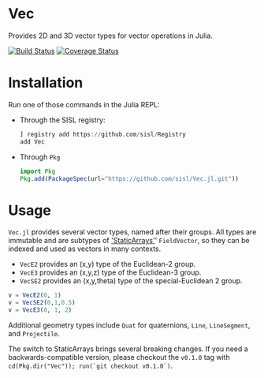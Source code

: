 # Vec

Provides 2D and 3D vector types for vector operations in Julia.

[![Build Status](https://travis-ci.org/sisl/Vec.jl.svg?branch=master)](https://travis-ci.org/sisl/Vec.jl)
[![Coverage Status](https://coveralls.io/repos/sisl/Vec.jl/badge.svg?branch=master&service=github)](https://coveralls.io/github/sisl/Vec.jl?branch=master)

# Installation

Run one of those commands in the Julia REPL:

- Through the SISL registry: 
  ```julia 
  ] registry add https://github.com/sisl/Registry
  add Vec
  ```

- Through `Pkg`
  ```julia
  import Pkg
  Pkg.add(PackageSpec(url="https://github.com/sisl/Vec.jl.git"))
  ```

# Usage

`Vec.jl` provides several vector types, named after their groups. All types are immutable and are subtypes of ['StaticArrays'](https://github.com/JuliaArrays/StaticArrays.jl)' `FieldVector`, so they can be indexed and used as vectors in many contexts.

* `VecE2` provides an (x,y) type of the Euclidean-2 group.
* `VecE3` provides an (x,y,z) type of the Euclidean-3 group.
* `VecSE2` provides an (x,y,theta) type of the special-Euclidean 2 group.

```julia
v = VecE2(0, 1)
v = VecSE2(0,1,0.5)
v = VecE3(0, 1, 2)
```

Additional geometry types include `Quat` for quaternions, `Line`, `LineSegment`, and `Projectile`.

The switch to StaticArrays brings several breaking changes. If you need a backwards-compatible version, please checkout the `v0.1.0` tag with ```cd(Pkg.dir("Vec")); run(`git checkout v0.1.0`)```.
